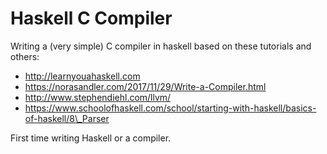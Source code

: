 # Haskell C Compiler


Writing a (very simple) C compiler in haskell based on these tutorials and others:
- http://learnyouahaskell.com
- https://norasandler.com/2017/11/29/Write-a-Compiler.html
- http://www.stephendiehl.com/llvm/
- https://www.schoolofhaskell.com/school/starting-with-haskell/basics-of-haskell/8\_Parser

First time writing Haskell or a compiler.


